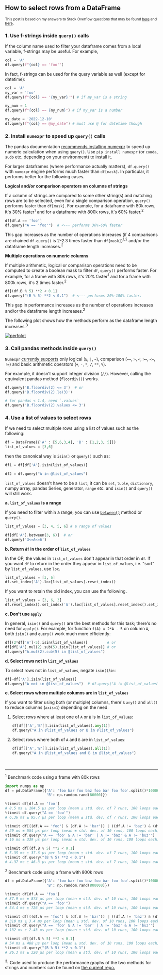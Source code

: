 ## How to select rows from a DataFrame

<sup>This post is based on my answers to Stack Overflow questions that may be found [here](https://stackoverflow.com/a/73762002/19123103) and [here](https://stackoverflow.com/a/72842272/19123103). </sup>

### 1. Use f-strings inside `query()` calls

If the column name used to filter your dataframe comes from a local variable, f-strings may be useful. For example,
```python
col = 'A'
df.query(f"{col} == 'foo'")
```
In fact, f-strings can be used for the query variable as well (except for datetime):
```python
col = 'A'
my_var = 'foo'
df.query(f"{col} == '{my_var}'") # if my_var is a string

my_num = 1
df.query(f"{col} == {my_num}") # if my_var is a number

my_date = '2022-12-10'
df.query(f"{col} == @my_date") # must use @ for datetime though
```

### 2. Install `numexpr` to speed up `query()` calls

The pandas documentation [recommends installing numexpr][1] to speed up numeric calculation when using `query()`. Use `pip install numexpr` (or `conda`, `sudo` etc. depending on your environment) to install it.

For larger dataframes (where performance actually matters), `df.query()` with `numexpr` engine performs much faster than `df[mask]`. In particular, it performs better for the following cases.


**Logical and/or comparison operators on columns of strings**

If a column of strings are compared to some other string(s) and matching rows are to be selected, even for a single comparison operation, `query()` performs faster than `df[mask]`. For example, for a dataframe with 80k rows, it's 30% faster<sup>1</sup> and for a dataframe with 800k rows, it's 60% faster.<sup>2</sup>
```python
df[df.A == 'foo']
df.query("A == 'foo'")  # <--- performs 30%-60% faster
```
This gap increases as the number of operations increases (if 4 comparisons are chained `df.query()` is 2-2.3 times faster than `df[mask]`)<sup>1,2</sup> and/or the dataframe length increases.<sup>2</sup>

**Multiple operations on numeric columns**

If multiple arithmetic, logical or comparison operations need to be computed to create a boolean mask to filter `df`, `query()` performs faster. For example, for a frame with 80k rows, it's 20% faster<sup>1</sup> and for a frame with 800k rows, it's 2 times faster.<sup>2</sup>
```python
df[(df.B % 5) **2 < 0.1]
df.query("(B % 5) **2 < 0.1")  # <--- performs 20%-100% faster.
```
This gap in performance increases as the number of operations increases and/or the dataframe length increases.<sup>2</sup>



The following plot shows how the methods perform as the dataframe length increases.<sup>3</sup>

[![perfplot][3]][3]

### 3. Call pandas methods inside `query()`

`Numexpr` [currently supports][2] only logical (`&`, `|`, `~`), comparison (`==`, `>`, `<`, `>=`, `<=`, `!=`) and basic arithmetic operators (`+`, `-`, `*`, `/`, `**`, `%`). 

For example, it doesn't support integer division (`//`). However, calling the equivalent pandas method (`floordiv()`) works.
```python
df.query('B.floordiv(2) <= 3')  # or 
df.query('B.floordiv(2).le(3)')

# for pandas < 1.4, need `.values`
df.query('B.floordiv(2).values <= 3')
```



### 4. Use a list of values to select rows

If we need to select multiple rows using a list of values such as the following:
```python
df = DataFrame({'A' : [5,6,3,4], 'B' : [1,2,3, 5]})
list_of_values = [3,6]
```
then the canonical way is `isin()` or `query()` such as:
```python
df1 = df[df['A'].isin(list_of_values)]

df2 = df.query("A in @list_of_values")
```

`list_of_values` doesn't have to be a `list`; it can be `set`, `tuple`, `dictionary`, numpy array, pandas Series, generator, `range` etc. and `isin()` and `query()` will still work.

**a. `list_of_values` is a range**

If you need to filter within a range, you can use [`between()`](https://pandas.pydata.org/docs/reference/api/pandas.Series.between.html) method or `query()`.

```python
list_of_values = [3, 4, 5, 6] # a range of values

df[df['A'].between(3, 6)]  # or
df.query('3<=A<=6')
```

**b. Return `df` in the order of `list_of_values`**

In the OP, the values in `list_of_values` don't appear in that order in `df`. If you want `df` to return in the order they appear in `list_of_values`, i.e. "sort" by `list_of_values`, use `loc`.
```python
list_of_values = [3, 6]
df.set_index('A').loc[list_of_values].reset_index()
```
If you want to retain the old index, you can use the following.
```python
list_of_values = [3, 6, 3]
df.reset_index().set_index('A').loc[list_of_values].reset_index().set_index('index').rename_axis(None)
```

**c. Don't use `apply`**

In general, `isin()` and `query()` are the best methods for this task; there's no need for `apply()`. For example, for function `f(A) = 2*A - 5` on column `A`, both `isin()` and `query()` work much more efficiently:
```python
df[(2*df['A']-5).isin(list_of_values)]         # or
df[df['A'].mul(2).sub(5).isin(list_of_values)] # or
df.query("A.mul(2).sub(5) in @list_of_values")
```

**d. Select rows not in `list_of_values`**

To select rows not in `list_of_values`, negate `isin()`/`in`:
```python
df[~df['A'].isin(list_of_values)]
df.query("A not in @list_of_values")  # df.query("A != @list_of_values")
```

**e. Select rows where multiple columns are in `list_of_values`**

If you want to filter using both (or multiple) columns, there's `any()` and `all()` to reduce columns (`axis=1`) depending on the need.

1. Select rows where at least one of `A` or `B` is in `list_of_values`:
   ```python
   df[df[['A','B']].isin(list_of_values).any(1)]
   df.query("A in @list_of_values or B in @list_of_values")
   ```
2. Select rows where both of `A` and `B` are in `list_of_values`:
   ```python
   df[df[['A','B']].isin(list_of_values).all(1)] 
   df.query("A in @list_of_values and B in @list_of_values")
   ```



<br>

---

<sup>1</sup> Benchmark code using a frame with 80k rows 
```python
import numpy as np
df = pd.DataFrame({'A': 'foo bar foo baz foo bar foo foo'.split()*10000, 
                   'B': np.random.rand(80000)})

%timeit df[df.A == 'foo']
# 8.5 ms ± 104.5 µs per loop (mean ± std. dev. of 7 runs, 100 loops each)
%timeit df.query("A == 'foo'")
# 6.36 ms ± 95.7 µs per loop (mean ± std. dev. of 7 runs, 100 loops each)

%timeit df[((df.A == 'foo') & (df.A != 'bar')) | ((df.A != 'baz') & (df.A != 'buz'))]
# 29 ms ± 554 µs per loop (mean ± std. dev. of 10 runs, 100 loops each)
%timeit df.query("A == 'foo' & A != 'bar' | A != 'baz' & A != 'buz'")
# 16 ms ± 339 µs per loop (mean ± std. dev. of 10 runs, 100 loops each)

%timeit df[(df.B % 5) **2 < 0.1]
# 5.35 ms ± 37.6 µs per loop (mean ± std. dev. of 7 runs, 100 loops each)
%timeit df.query("(B % 5) **2 < 0.1")
# 4.37 ms ± 46.3 µs per loop (mean ± std. dev. of 7 runs, 100 loops each)
```

<sup>2</sup> Benchmark code using a frame with 800k rows 

```python
df = pd.DataFrame({'A': 'foo bar foo baz foo bar foo foo'.split()*100000, 
                   'B': np.random.rand(800000)})

%timeit df[df.A == 'foo']
# 87.9 ms ± 873 µs per loop (mean ± std. dev. of 10 runs, 100 loops each)
%timeit df.query("A == 'foo'")
# 54.4 ms ± 726 µs per loop (mean ± std. dev. of 10 runs, 100 loops each)

%timeit df[((df.A == 'foo') & (df.A != 'bar')) | ((df.A != 'baz') & (df.A != 'buz'))]
# 310 ms ± 3.4 ms per loop (mean ± std. dev. of 10 runs, 100 loops each)
%timeit df.query("A == 'foo' & A != 'bar' | A != 'baz' & A != 'buz'")
# 132 ms ± 2.43 ms per loop (mean ± std. dev. of 10 runs, 100 loops each)

%timeit df[(df.B % 5) **2 < 0.1]
# 54 ms ± 488 µs per loop (mean ± std. dev. of 10 runs, 100 loops each)
%timeit df.query("(B % 5) **2 < 0.1")
# 26.3 ms ± 320 µs per loop (mean ± std. dev. of 10 runs, 100 loops each)
```
<sup>3</sup>: Code used to produce the performance graphs of the two methods for strings and numbers can be found on [the current repo.][5]




  [1]: https://pandas.pydata.org/docs/getting_started/install.html#install-recommended-dependencies
  [2]: https://numexpr.readthedocs.io/projects/NumExpr3/en/latest/user_guide.html#supported-operators
  [3]: https://i.stack.imgur.com/AgEhg.png
  [4]: https://stackoverflow.com/a/57338153/19123103
  [5]: ./perfplot_tester.py